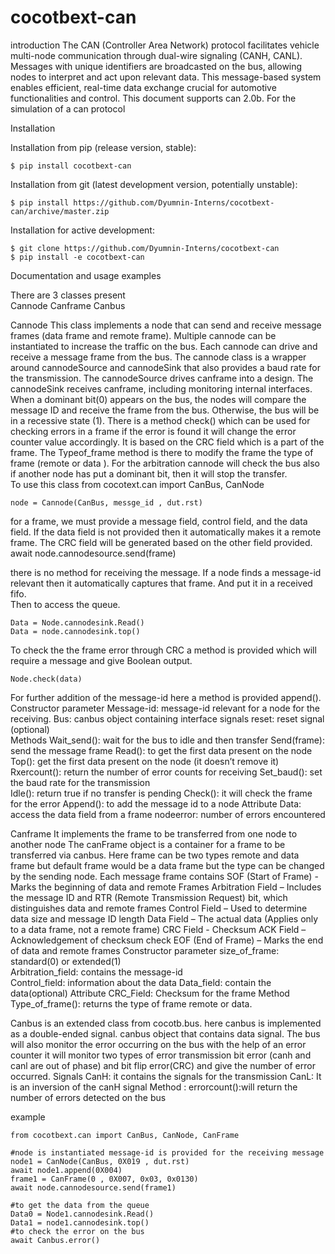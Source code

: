 # cocotbext-can

introduction 
The CAN (Controller Area Network) protocol facilitates vehicle multi-node communication through dual-wire signaling (CANH, CANL). Messages with unique identifiers are broadcasted on the bus, allowing nodes to interpret and act upon relevant data. This message-based system enables efficient, real-time data exchange crucial for automotive functionalities and control. This document supports can 2.0b.
For the simulation of a can protocol 


Installation

Installation from pip (release version, stable):
```
$ pip install cocotbext-can
```
Installation from git (latest development version, potentially unstable):
```
$ pip install https://github.com/Dyumnin-Interns/cocotbext-can/archive/master.zip
```
Installation for active development:
```
$ git clone https://github.com/Dyumnin-Interns/cocotbext-can
$ pip install -e cocotbext-can
```


Documentation and usage examples

There are 3 classes present  
Cannode
Canframe
Canbus 

Cannode 
This class implements a node that can send and receive message frames (data frame and remote frame). Multiple cannode can be instantiated to increase the traffic on the bus. Each cannode can drive and receive a message frame from the bus. The cannode class is a wrapper around cannodeSource and cannodeSink that also provides a baud rate for the transmission. The cannodeSource drives canframe into a design. The cannodeSink receives canframe, including monitoring internal interfaces. When a dominant bit(0) appears on the bus,  the nodes will compare the message ID and receive the frame from the bus. Otherwise, the bus will be in a recessive state (1).
There is a method check() which can be used for checking errors in a frame if the error is found it will change the error counter value accordingly. It is based on the CRC field which is a part of the frame. The Typeof_frame method is there to modify the frame the type of frame (remote or data ).
For the arbitration cannode will check the bus also if another node has put a dominant bit, then it will stop the transfer.   
To use this class 
from cocotext.can import CanBus, CanNode
```
node = Cannode(CanBus, messge_id , dut.rst)
```
for a frame, we must provide a message field, control field, and the data field. If the data field is not provided then it automatically makes it a remote frame. The CRC field will be generated based on the other field provided. 
await node.cannodesource.send(frame)

there is no method for receiving the message. If a node finds a message-id relevant then it automatically captures that frame. And put it in a received fifo.  
Then to access the queue.
``` 
Data = Node.cannodesink.Read()
Data = node.cannodesink.top()
```
To check the the frame error through CRC a method is provided which will require a message and give Boolean output. 
```
Node.check(data)
```
For further addition of the message-id here a method is provided append().
Constructor parameter
Message-id: message-id relevant for a node for the receiving.
Bus: canbus object containing interface signals 
reset: reset signal (optional)  
Methods 
Wait_send(): wait for the bus to idle and then transfer 
Send(frame): send the message frame 
Read(): to get the first data present on the node
Top(): get the first data present on the node (it doesn’t remove it)
Rxercount(): return the number of error counts for receiving 
Set_baud(): set the baud rate for the transmission  
Idle(): return true if no transfer is pending 
Check(): it will check the frame for the error 
Append(): to add the message id to a node
Attribute
Data: access the data field from a frame 
nodeerror: number of errors encountered 

Canframe 
It implements the frame to be transferred from one node to another node 
The canFrame object is a container for a frame to be transferred via canbus. Here frame can be two types remote and data frame but default frame would be a data frame but the type can be changed by the sending node. 
Each message frame contains 
SOF (Start of Frame) - Marks the beginning of data and remote Frames
Arbitration Field – Includes the message ID and RTR (Remote Transmission Request) bit, which distinguishes data and remote frames
Control Field – Used to determine data size and message ID length
Data Field – The actual data (Applies only to a data frame, not a remote frame)
CRC Field - Checksum
ACK Field – Acknowledgement of checksum check
EOF (End of Frame) – Marks the end of data and remote frames
Constructor parameter
size_of_frame: standard(0) or extended(1)   
Arbitration_field: contains the message-id  
Control_field: information about the data 
Data_field: contain the data(optional) 
Attribute 
CRC_Field: Checksum for the frame 
Method 
Type_of_frame(): returns the type of frame remote or data. 

Canbus is an extended class from cocotb.bus. here canbus is implemented as a double-ended signal. canbus object that contains data signal. The bus will also monitor the error occurring on the bus with the help of an error counter it will monitor two types of error transmission bit error (canh and canl are out of phase) and bit flip error(CRC) and give the number of error occurred.
Signals 
CanH: it contains the signals for the transmission 
CanL: It is an inversion of the canH signal 
Method :
errorcount():will return the number of errors detected on the bus 


example   
```    
from cocotbext.can import CanBus, CanNode, CanFrame

#node is instantiated message-id is provided for the receiving message  
node1 = CanNode(CanBus, 0X019 , dut.rst) 
await node1.append(0X004)
frame1 = CanFrame(0 , 0X007, 0x03, 0x0130)
await node.cannodesource.send(frame1)

#to get the data from the queue 
Data0 = Node1.cannodesink.Read()
Data1 = node1.cannodesink.top()
#to check the error on the bus 
await Canbus.error()
```
